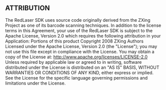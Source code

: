 ## ATTRIBUTION

The RedLaser SDK uses source code originally derived from the ZXing Project as one of its barcode scanning techniques. In addition to the license terms in this Agreement, your use of the RedLaser SDK is subject to the Apache License, Version 2.0 which requires the following attribution in your Application:
Portions of this product Copyright 2008 ZXing Authors
Licensed under the Apache License, Version 2.0 (the "License"); you may not use this file except in compliance with the License. You may obtain a copy of the License at: 
<http://www.apache.org/licenses/LICENSE-2.0>
Unless required by applicable law or agreed to in writing, software distributed under the License is distributed on an "AS IS" BASIS, WITHOUT WARRANTIES OR CONDITIONS OF ANY KIND, either express or implied.
 See the License for the specific language governing permissions and limitations under the License.